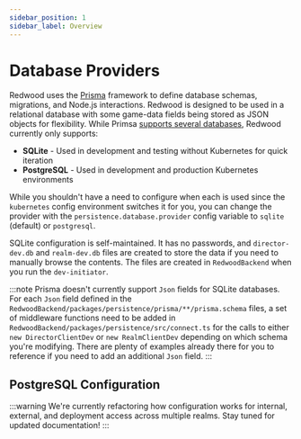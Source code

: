 ```yaml
---
sidebar_position: 1
sidebar_label: Overview
---
```


# Database Providers

Redwood uses the [Prisma](https://www.prisma.io/) framework to define database schemas, migrations, and Node.js interactions. Redwood is designed to be used in a relational database with some game-data fields being stored as JSON objects for flexibility. While Primsa [supports several databases](https://www.prisma.io/docs/orm/reference/supported-databases), Redwood currently only supports:
- **SQLite** - Used in development and testing without Kubernetes for quick iteration
- **PostgreSQL** - Used in development and production Kubernetes environments

While you shouldn't have a need to configure when each is used since the `kubernetes` config environment switches it for you, you can change the provider with the `persistence.database.provider` config variable to `sqlite` (default) or `postgresql`.

SQLite configuration is self-maintained. It has no passwords, and `director-dev.db` and `realm-dev.db` files are created to store the data if you need to manually browse the contents. The files are created in `RedwoodBackend` when you run the `dev-initiator`.

:::note
Prisma doesn't currently support `Json` fields for SQLite databases. For each `Json` field defined in the `RedwoodBackend/packages/persistence/prisma/**/prisma.schema` files, a set of middleware functions need to be added in `RedwoodBackend/packages/persistence/src/connect.ts` for the calls to either `new DirectorClientDev` or `new RealmClientDev` depending on which schema you're modifying. There are plenty of examples already there for you to reference if you need to add an additional `Json` field.
:::

## PostgreSQL Configuration

:::warning
We're currently refactoring how configuration works for internal, external, and deployment access across multiple realms. Stay tuned for updated documentation!
:::
